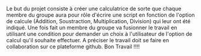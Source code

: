 Le but du projet consiste à créer une calculatrice de sorte que chaque membre du groupe aura pour rôle d'écrire une script en fonction de l'option de calcule (Addition, Soustraction, Multiplication, Division) qui leur ont été indiqué. Une fois fait un membre du groupe va fusionner le travail en utilisant une condition pour demander un choix à l'utilisateur de l'option de calcul qu'il souhaite effectuer. A préciser le travail doit se faire en collaboration sur ce plateforme github. Bon Travail !!!!
